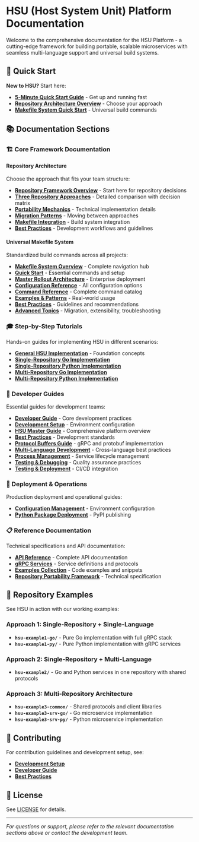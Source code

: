 # HSU (Host System Unit) Platform Documentation

Welcome to the comprehensive documentation for the HSU Platform - a cutting-edge framework for building portable, scalable microservices with seamless multi-language support and universal build systems.

## 🚀 Quick Start

**New to HSU?** Start here:
- [**5-Minute Quick Start Guide**](QUICK_START.md) - Get up and running fast
- [**Repository Architecture Overview**](repositories/index.md) - Choose your approach
- [**Makefile System Quick Start**](makefile_guide/quick-start.md) - Universal build commands

## 📚 Documentation Sections

### 🏗️ Core Framework Documentation

#### Repository Architecture
Choose the approach that fits your team structure:
- [**Repository Framework Overview**](repositories/index.md) - Start here for repository decisions
- [**Three Repository Approaches**](repositories/three-approaches.md) - Detailed comparison with decision matrix
- [**Portability Mechanics**](repositories/portability-mechanics.md) - Technical implementation details
- [**Migration Patterns**](repositories/migration-patterns.md) - Moving between approaches
- [**Makefile Integration**](repositories/makefile-integration.md) - Build system integration
- [**Best Practices**](repositories/best-practices.md) - Development workflows and guidelines

#### Universal Makefile System
Standardized build commands across all projects:
- [**Makefile System Overview**](makefile_guide/index.md) - Complete navigation hub
- [**Quick Start**](makefile_guide/quick-start.md) - Essential commands and setup
- [**Master Rollout Architecture**](makefile_guide/master-rollout.md) - Enterprise deployment
- [**Configuration Reference**](makefile_guide/configuration.md) - All configuration options
- [**Command Reference**](makefile_guide/commands.md) - Complete command catalog
- [**Examples & Patterns**](makefile_guide/examples.md) - Real-world usage
- [**Best Practices**](makefile_guide/best-practices.md) - Guidelines and recommendations
- [**Advanced Topics**](makefile_guide/advanced.md) - Migration, extensibility, troubleshooting

### 🎓 Step-by-Step Tutorials

Hands-on guides for implementing HSU in different scenarios:
- [**General HSU Implementation**](tutorials/INTEGRATED_HSU_GUIDE.md) - Foundation concepts
- [**Single-Repository Go Implementation**](tutorials/INTEGRATED_HSU_SINGLE_REPO_GO_GUIDE.md)
- [**Single-Repository Python Implementation**](tutorials/INTEGRATED_HSU_SINGLE_REPO_PYTHON_GUIDE.md)
- [**Multi-Repository Go Implementation**](tutorials/INTEGRATED_HSU_MULTI_REPO_GO_GUIDE.md)
- [**Multi-Repository Python Implementation**](tutorials/INTEGRATED_HSU_MULTI_REPO_PYTHON_GUIDE.md)

### 📖 Developer Guides

Essential guides for development teams:
- [**Developer Guide**](guides/DEVELOPER_GUIDE.md) - Core development practices
- [**Development Setup**](guides/DEVELOPMENT_SETUP.md) - Environment configuration
- [**HSU Master Guide**](guides/HSU_MASTER_GUIDE.md) - Comprehensive platform overview
- [**Best Practices**](guides/HSU_BEST_PRACTICES.md) - Development standards
- [**Protocol Buffers Guide**](guides/HSU_PROTOCOL_BUFFERS.md) - gRPC and protobuf implementation
- [**Multi-Language Development**](guides/MULTI_LANGUAGE.md) - Cross-language best practices
- [**Process Management**](guides/PROCESS_MANAGEMENT.md) - Service lifecycle management
- [**Testing & Debugging**](guides/TESTING_DEBUGGING.md) - Quality assurance practices
- [**Testing & Deployment**](guides/HSU_TESTING_DEPLOYMENT.md) - CI/CD integration

### 🚀 Deployment & Operations

Production deployment and operational guides:
- [**Configuration Management**](deployment/CONFIGURATION.md) - Environment configuration
- [**Python Package Deployment**](deployment/PYTHON_PACKAGE_DEPLOYMENT_GUIDE.md) - PyPI publishing

### 📋 Reference Documentation

Technical specifications and API documentation:
- [**API Reference**](reference/API_REFERENCE.md) - Complete API documentation
- [**gRPC Services**](reference/GRPC_SERVICES.md) - Service definitions and protocols
- [**Examples Collection**](reference/EXAMPLES.md) - Code examples and snippets
- [**Repository Portability Framework**](reference/HSU_REPO_PORTABILITY_FRAMEWORK.md) - Technical specification

## 🏢 Repository Examples

See HSU in action with our working examples:

### Approach 1: Single-Repository + Single-Language
- **`hsu-example1-go/`** - Pure Go implementation with full gRPC stack
- **`hsu-example1-py/`** - Pure Python implementation with gRPC services

### Approach 2: Single-Repository + Multi-Language  
- **`hsu-example2/`** - Go and Python services in one repository with shared protocols

### Approach 3: Multi-Repository Architecture
- **`hsu-example3-common/`** - Shared protocols and client libraries
- **`hsu-example3-srv-go/`** - Go microservice implementation  
- **`hsu-example3-srv-py/`** - Python microservice implementation

## 🤝 Contributing

For contribution guidelines and development setup, see:
- [**Development Setup**](guides/DEVELOPMENT_SETUP.md)
- [**Developer Guide**](guides/DEVELOPER_GUIDE.md)
- [**Best Practices**](guides/HSU_BEST_PRACTICES.md)

## 📄 License

See [LICENSE](LICENSE) for details.

---

*For questions or support, please refer to the relevant documentation sections above or contact the development team.*
